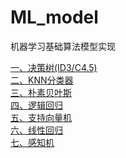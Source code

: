 # ML_model
机器学习基础算法模型实现  

[一、决策树(ID3/C4.5)](https://github.com/htshinichi/ML_model/blob/master/DecisionTree/HT_DecisionTree.md)  
[二、KNN分类器](https://github.com/htshinichi/ML_model/blob/master/KNN/KNNClassifier.md)  
[三、朴素贝叶斯](https://github.com/htshinichi/ML_model/blob/master/NaiveBayes/NaiveBayes.md)  
[四、逻辑回归](https://github.com/htshinichi/ML_model/blob/master/LogisticRegression/LogisticRegression.md)  
[五、支持向量机](https://github.com/htshinichi/ML_model/tree/master/SupportVectorMachine)  
[六、线性回归](https://github.com/htshinichi/ML_model/tree/master/LinearRegression)  
[七、感知机]()

